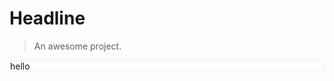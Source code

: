 # Headline

> An awesome project.


<div class="container">hello</div>
<style>
    .container{
        border: 1px solid #efefef;
    }
</style>